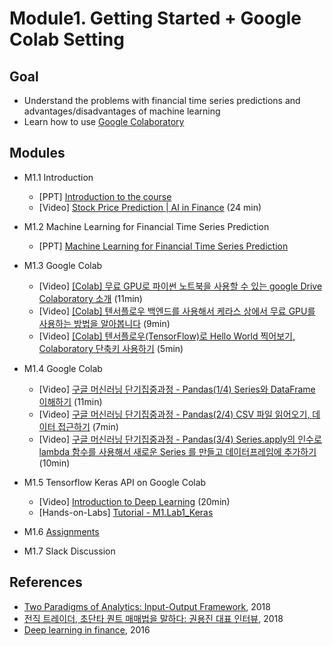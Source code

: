 # Module1. Getting Started + Google Colab Setting
## Goal
- Understand the problems with financial time series predictions and advantages/disadvantages of machine learning
- Learn how to use [Google Colaboratory](https://colab.research.google.com/)

## Modules
- M1.1 Introduction
    - [PPT] [Introduction to the course](https://github.com/jonghkim/financial-time-series-prediction/blob/master/Module1/M1.1%20Introduction%20to%20the%20course.pdf)
    - [Video] [Stock Price Prediction | AI in Finance](https://www.youtube.com/watch?v=7vunJlqLZok) (24 min)

- M1.2 Machine Learning for Financial Time Series Prediction
    - [PPT] [Machine Learning for Financial Time Series Prediction](https://github.com/jonghkim/financial-time-series-prediction/blob/master/Module1/M1.2%20Machine%20Learning%20for%20Financial%20Time%20Series%20Prediction.pdf)

- M1.3 Google Colab
    - [Video] [[Colab] 무료 GPU로 파이썬 노트북을 사용할 수 있는 google Drive Colaboratory 소개](https://youtu.be/XRBXMohjQos) (11min)
    - [Video] [[Colab] 텐서플로우 백엔드를 사용해서 케라스 상에서 무료 GPU를 사용하는 방법을 알아봅니다](https://youtu.be/UKujX90xLHo) (9min)
    - [Video] [[Colab] 텐서플로우(TensorFlow)로 Hello World 찍어보기, Colaboratory 단축키 사용하기](https://youtu.be/MOdFvqO7qzc) (5min)
    
- M1.4 Google Colab
    - [Video] [구글 머신러닝 단기집중과정 - Pandas(1/4) Series와 DataFrame 이해하기](https://youtu.be/CIdY2IZ5sE4) (11min)
    - [Video] [구글 머신러닝 단기집중과정 - Pandas(2/4) CSV 파일 읽어오기, 데이터 접근하기](https://youtu.be/NUyypQjSRzw) (7min)
    - [Video] [구글 머신러닝 단기집중과정 - Pandas(3/4) Series.apply의 인수로 lambda 함수를 사용해서 새로운 Series 를 만들고 데이터프레임에 추가하기](https://youtu.be/v6kplTZXIAw) (10min)

- M1.5 Tensorflow Keras API on Google Colab
    - [Video] [Introduction to Deep Learning](https://pythonprogramming.net/introduction-deep-learning-python-tensorflow-keras/) (20min)
    - [Hands-on-Labs] [Tutorial - M1.Lab1_Keras](https://github.com/jonghkim/financial-time-series-prediction/blob/master/Module1/M1.5%20Hands-on-Labs%20Tutorial%20-%20M1.Lab1_Keras.pdf)

- M1.6 [Assignments](https://docs.google.com/forms/d/e/1FAIpQLScccRwE4-4krpGQ1ZfCzIMCGA0AjgoBV3JHt4ZCO39eLvJlgg/viewform)

- M1.7 Slack Discussion

## References
- [Two Paradigms of Analytics: Input-Output Framework](https://drive.google.com/file/d/1KhAXzLpo-HU1I4fU6wAwcQHNiZ5Kizp0/view), 2018
- [전직 트레이더, 초단타 퀀트 매매법을 말하다: 권용진 대표 인터뷰](https://ppss.kr/archives/177286), 2018
- [Deep learning in finance](https://arxiv.org/abs/1602.06561), 2016
